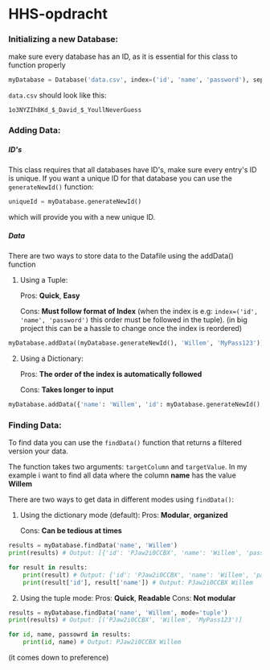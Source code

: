 # HHS-opdracht

### Initializing a new Database:

make sure every database has an ID, as it is essential for this class to function properly

```python
myDatabase = Database('data.csv', index=('id', 'name', 'password'), separator='_$_')
```

`data.csv` should look like this:

```
1o3NYZIh8Kd_$_David_$_YoullNeverGuess
```

### Adding Data:

##### ID's

This class requires that all databases have ID's, make sure every entry's ID is unique. If you want a unique ID for that database you can use the `generateNewId()` function:

```python
uniqueId = myDatabase.generateNewId()
```

which will provide you with a new unique ID.

##### Data

There are two ways to store data to the Datafile using the addData() function

1. Using a Tuple:  
   
   Pros: **Quick**, **Easy**
   
   Cons: **Must follow format of Index** (when the index is e.g:
   `index=('id', 'name', 'password')` this order must be followed in the tuple). (in big project this can be a hassle to change once the index is reordered)

```python
myDatabase.addData((myDatabase.generateNewId(), 'Willem', 'MyPass123'))
```

2. Using a Dictionary:
   
   Pros: **The order of the index is automatically followed**
   
   Cons: **Takes longer to input**

```python
myDatabase.addData({'name': 'Willem', 'id': myDatabase.generateNewId(), 'password': 'MyPass123'})
```

### Finding Data:

To find data you can use the `findData()` function that returns a filtered version your data.

The function takes two arguments: `targetColumn` and `targetValue`. In my example i want to find all data where the column **name** has the value **Willem**

There are two ways to get data in different modes using `findData()`:

1. Using the dictionary mode (default):
   Pros: **Modular**, **organized**
   
   Cons: **Can be tedious at times**

```python
results = myDatabase.findData('name', 'Willem')
print(results) # Output: [{'id': 'PJaw2i0CCBX', 'name': 'Willem', 'password': 'MyPass123'}]

for result in results:
	print(result) # Output: {'id': 'PJaw2i0CCBX', 'name': 'Willem', 'password': 'MyPass123'}
	print(result['id'], result['name']) # Output: PJaw2i0CCBX Willem
```

2. Using the tuple mode:
   Pros: **Quick**, **Readable**
   Cons: **Not modular**

```python
results = myDatabase.findData('name', 'Willem', mode='tuple')
print(results) # Output: [('PJaw2i0CCBX', 'Willem', 'MyPass123')]

for id, name, passowrd in results:
	print(id, name) # Output: PJaw2i0CCBX Willem
```

(it comes down to preference)
